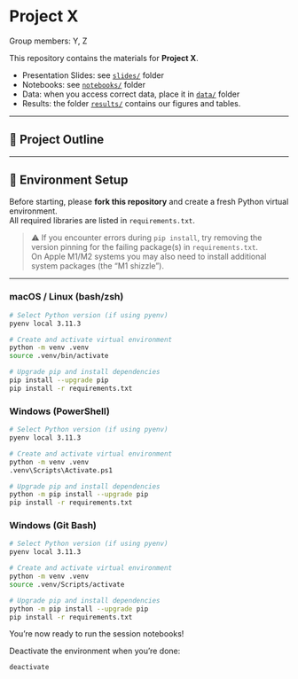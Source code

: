 # Project X 
Group members: Y, Z

This repository contains the materials for **Project X**.  
- Presentation Slides: see [`slides/`](./slides/) folder  
- Notebooks: see [`notebooks/`](./notebooks/) folder
- Data: when you access correct data, place it in [`data/`](./data/) folder
- Results: the folder [`results/`](./result/) contains our figures and tables.
  

---

## 📑 Project Outline


---
## 🚀 Environment Setup

Before starting, please **fork this repository** and create a fresh Python virtual environment.  
All required libraries are listed in `requirements.txt`.

> ⚠️ If you encounter errors during `pip install`, try removing the version pinning for the failing package(s) in `requirements.txt`.  
> On Apple M1/M2 systems you may also need to install additional system packages (the “M1 shizzle”).

---

### macOS / Linux (bash/zsh)

```bash
# Select Python version (if using pyenv)
pyenv local 3.11.3

# Create and activate virtual environment
python -m venv .venv
source .venv/bin/activate

# Upgrade pip and install dependencies
pip install --upgrade pip
pip install -r requirements.txt
```

### Windows (PowerShell)
```bash
# Select Python version (if using pyenv)
pyenv local 3.11.3

# Create and activate virtual environment
python -m venv .venv
.venv\Scripts\Activate.ps1

# Upgrade pip and install dependencies
python -m pip install --upgrade pip
pip install -r requirements.txt
```

### Windows (Git Bash)
```bash
# Select Python version (if using pyenv)
pyenv local 3.11.3

# Create and activate virtual environment
python -m venv .venv
source .venv/Scripts/activate

# Upgrade pip and install dependencies
python -m pip install --upgrade pip
pip install -r requirements.txt
```

You’re now ready to run the session notebooks!

Deactivate the environment when you’re done:
```bash
deactivate
```
